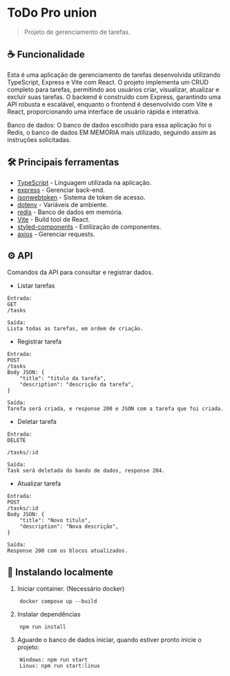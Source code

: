 # ToDo Pro union

> Projeto de gerenciamento de tarefas.

## ☕ Funcionalidade

Esta é uma aplicação de gerenciamento de tarefas desenvolvida utilizando TypeScript, Express e Vite com React. O projeto implementa um CRUD completo para tarefas, permitindo aos usuários criar, visualizar, atualizar e excluir suas tarefas. O backend é construído com Express, garantindo uma API robusta e escalável, enquanto o frontend é desenvolvido com Vite e React, proporcionando uma interface de usuário rápida e interativa.

Banco de dados: O banco de dados escolhido para essa aplicação foi o Redis, o banco de dados EM MEMÓRIA mais utilizado, seguindo assim as instruções solicitadas.

## 🛠️ Principais ferramentas

- [TypeScript](https://www.typescriptlang.org/) - Linguagem utilizada na aplicação.
- [express](https://www.npmjs.com/package/express) - Gerenciar back-end.
- [jsonwebtoken](https://www.npmjs.com/package/jsonwebtoken) - Sistema de token de acesso.
- [dotenv](https://www.npmjs.com/package/dotenv) - Variáveis de ambiente.
- [redis](https://redis.io/) - Banco de dados em memória.
- [Vite](https://vitejs.dev/) - Build tool de React.
- [styled-components](https://styled-components.com/) - Estilização de componentes.
- [axios](https://www.npmjs.com/package/axios) - Gerenciar requests.

## ⚙️ API

Comandos da API para consultar e registrar dados.

- Listar tarefas

```
Entrada:
GET
/tasks

Saída:
Lista todas as tarefas, em ordem de criação.
```

- Registrar tarefa

```
Entrada:
POST
/tasks
Body JSON: {
    "title": "titulo da tarefa",
    "description": "descrição da tarefa",
}

Saída:
Tarefa será criada, e response 200 e JSON com a tarefa que foi criada.

```

- Deletar tarefa

```
Entrada:
DELETE

/tasks/:id

Saída:
Task será deletada do bando de dados, response 204.

```

- Atualizar tarefa

```
Entrada:
POST
/tasks/:id
Body JSON: {
    "title": "Novo titulo",
    "description": "Nova descrição",
}

Saída:
Response 200 com os blocos atualizados.

```

## 🔗 Instalando localmente

1. Iniciar container. (Necessário docker)

```
    docker compose up --build
```

2. Instalar dependências

```
    npm run install
```

3. Aguarde o banco de dados iniciar, quando estiver pronto inicie o projeto:

```
    Windows: npm run start
    Linux: npm run start:linux
```
